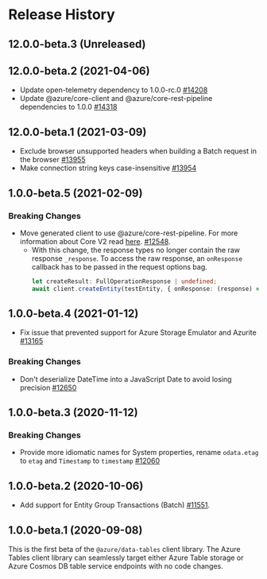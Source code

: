 # Release History

## 12.0.0-beta.3 (Unreleased)


## 12.0.0-beta.2 (2021-04-06)

- Update open-telemetry dependency to 1.0.0-rc.0 [#14208](https://github.com/Azure/azure-sdk-for-js/pull/14208)
- Update @azure/core-client and @azure/core-rest-pipeline dependencies to 1.0.0 [#14318](https://github.com/Azure/azure-sdk-for-js/pull/14318)

## 12.0.0-beta.1 (2021-03-09)

- Exclude browser unsupported headers when building a Batch request in the browser [#13955](https://github.com/Azure/azure-sdk-for-js/pull/13955)
- Make connection string keys case-insensitive [#13954](https://github.com/Azure/azure-sdk-for-js/pull/13954)

## 1.0.0-beta.5 (2021-02-09)

### Breaking Changes

- Move generated client to use @azure/core-rest-pipeline. For more information about Core V2 read [here](https://github.com/Azure/azure-sdk-for-js/tree/master/sdk/core#core-v1-and-core-v2). [#12548](https://github.com/Azure/azure-sdk-for-js/pull/12548).
  - With this change, the response types no longer contain the raw response `_response`. To access the raw response, an `onResponse` callback has to be passed in the request options bag.
    ```typescript
    let createResult: FullOperationResponse | undefined;
    await client.createEntity(testEntity, { onResponse: (response) => (createResult = response) });
    ```

## 1.0.0-beta.4 (2021-01-12)

- Fix issue that prevented support for Azure Storage Emulator and Azurite [#13165](https://github.com/Azure/azure-sdk-for-js/pull/13165)

### Breaking Changes

- Don't deserialize DateTime into a JavaScript Date to avoid losing precision [#12650](https://github.com/Azure/azure-sdk-for-js/pull/12650)

## 1.0.0-beta.3 (2020-11-12)

### Breaking Changes

- Provide more idiomatic names for System properties, rename `odata.etag` to `etag` and `Timestamp` to `timestamp` [#12060](https://github.com/Azure/azure-sdk-for-js/pull/12060)

## 1.0.0-beta.2 (2020-10-06)

- Add support for Entity Group Transactions (Batch) [#11551](https://github.com/Azure/azure-sdk-for-js/pull/11551).

## 1.0.0-beta.1 (2020-09-08)

This is the first beta of the `@azure/data-tables` client library. The Azure Tables client library can seamlessly target either Azure Table storage or Azure Cosmos DB table service endpoints with no code changes.
